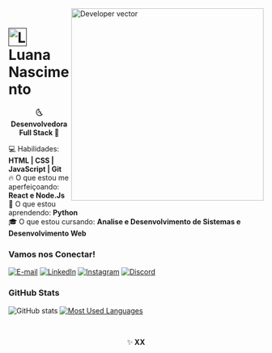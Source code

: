 <img align="right" alt="Developer vector" height="380" src="https://github.com/selenitye/selenitye/assets/129871998/b28230cc-0202-4727-90f1-d2c0a0ba45c9">

<h1>
    <a href="">
     <img align="center" alt="Logo Luana Projetos" width="36px" src="https://github.com/selenitye/selenitye/assets/129871998/ab062889-c71c-4a87-9d9f-e643b018aa64"></a>
    <span>Luana Nascimento</span>
</h1>

<p align="center"><strong>🌜Desenvolvedora Full Stack 🌛</strong>

💻 Habilidades: <strong> HTML | CSS | JavaScript | Git </strong><br>
  🔥 O que estou me aperfeiçoando: <strong>React e Node.Js</strong><br>
  🚀 O que estou aprendendo: <strong>Python</strong><br>
  🎓 O que estou cursando: <strong>Analise e Desenvolvimento de Sistemas 
  e Desenvolvimento Web</strong></p>
<!--
[![Preview](https://img.shields.io/badge/Portfolio-000?style=for-the-badge&logo=github&logoColor=FF00F6)](https://elidianaandrade.github.io/)
[![GitHub Page](https://img.shields.io/badge/elidianaandrade.github.io-67136f?style=for-the-badge)](https://elidianaandrade.github.io/)
-->
<h3 align="left">Vamos nos Conectar!</h3>

[![E-mail](https://img.shields.io/badge/-Email-000?style=for-the-badge&logo=microsoft-outlook&logoColor=1064ba)](mailto:luanacs@outlook.com)
  [![LinkedIn](https://img.shields.io/badge/-LinkedIn-000?style=for-the-badge&logo=linkedin&logoColor=1064ba)](https://www.linkedin.com/in/selenitye)  [![Instagram](https://img.shields.io/badge/-Instagram-000?style=for-the-badge&logo=instagram&logoColor=1064ba&color:FFF)](https://www.instagram.com/selenitye/)  [![Discord](https://img.shields.io/badge/Discord-000?style=for-the-badge&logo=discord&logoColor=1064ba)]()


<h3 align="left">GitHub Stats</h3>

![GitHub stats](https://github-readme-stats-git-masterrstaa-rickstaa.vercel.app/api?username=selenitye&hide_title=true&show_icons=true&include_all_commits=false&count_private=true&line_height=25&hide=issues&bg_color=000&title_color=1064ba&text_color=FFF&border_radius=3&border_color=1064ba&icon_color=1064ba&theme=jolly)
[![Most Used Languages](https://github-readme-stats-git-masterrstaa-rickstaa.vercel.app/api/top-langs/?username=selenitye&line_height=10&card_width=290&layout=compact&hide_title=false&count_private=true&langs_count=4&show_icons=true&title_color=1064ba&hide=html,css&bg_color=000&text_color=1064ba&border_radius=3&border_color=1064ba&count_private=true)](https://github.com/elidianaandrade/github-readme-stats)



<br>


<p align="center">
  <a align="center">✨<strong> XX</strong></a>
<p align="center">	

